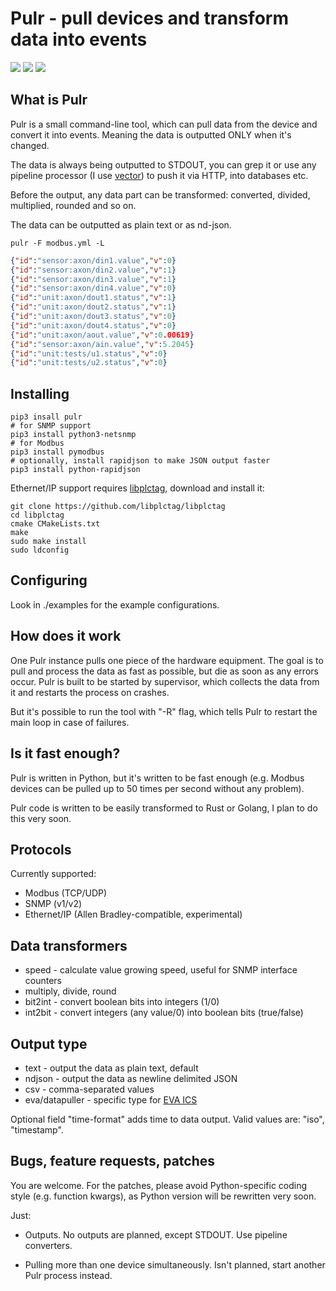 # Pulr - pull devices and transform data into events

<img src="https://img.shields.io/pypi/v/pulr.svg" /> <img src="https://img.shields.io/badge/license-Apache%202.0-green" /> <img src="https://img.shields.io/badge/python-3.6%20%7C%203.7%20%7C%203.8-blue.svg" />

## What is Pulr

Pulr is a small command-line tool, which can pull data from the device and
convert it into events. Meaning the data is outputted ONLY when it's changed.

The data is always being outputted to STDOUT, you can grep it or use any
pipeline processor (I use [vector](https://vector.dev/)) to push it via HTTP,
into databases etc.

Before the output, any data part can be transformed: converted, divided,
multiplied, rounded and so on.

The data can be outputted as plain text or as nd-json.

```shell
pulr -F modbus.yml -L
```

```json
{"id":"sensor:axon/din1.value","v":0}
{"id":"sensor:axon/din2.value","v":1}
{"id":"sensor:axon/din3.value","v":1}
{"id":"sensor:axon/din4.value","v":0}
{"id":"unit:axon/dout1.status","v":1}
{"id":"unit:axon/dout2.status","v":1}
{"id":"unit:axon/dout3.status","v":0}
{"id":"unit:axon/dout4.status","v":0}
{"id":"unit:axon/aout.value","v":0.00619}
{"id":"sensor:axon/ain.value","v":5.2045}
{"id":"unit:tests/u1.status","v":0}
{"id":"unit:tests/u2.status","v":0}
```

## Installing

```shell
pip3 insall pulr
# for SNMP support
pip3 install python3-netsnmp
# for Modbus
pip3 install pymodbus
# optionally, install rapidjson to make JSON output faster
pip3 install python-rapidjson
```

Ethernet/IP support requires
[libplctag](https://github.com/libplctag/libplctag), download and install it:

```shell
git clone https://github.com/libplctag/libplctag
cd libplctag
cmake CMakeLists.txt
make
sudo make install
sudo ldconfig
```

## Configuring

Look in ./examples for the example configurations.

## How does it work

One Pulr instance pulls one piece of the hardware equipment. The goal is to
pull and process the data as fast as possible, but die as soon as any errors
occur. Pulr is built to be started by supervisor, which collects the data from
it and restarts the process on crashes.

But it's possible to run the tool with "-R" flag, which tells Pulr to restart
the main loop in case of failures.

## Is it fast enough?

Pulr is written in Python, but it's written to be fast enough (e.g. Modbus
devices can be pulled up to 50 times per second without any problem).

Pulr code is written to be easily transformed to Rust or Golang, I plan to do
this very soon.

## Protocols

Currently supported:

* Modbus (TCP/UDP)
* SNMP (v1/v2)
* Ethernet/IP (Allen Bradley-compatible, experimental)

## Data transformers

* speed - calculate value growing speed, useful for SNMP interface counters
* multiply, divide, round
* bit2int - convert boolean bits into integers (1/0)
* int2bit - convert integers (any value/0) into boolean bits (true/false)

## Output type

* text - output the data as plain text, default
* ndjson - output the data as newline delimited JSON
* csv - comma-separated values
* eva/datapuller - specific type for [EVA ICS](https://www.eva-ics.com/)

Optional field "time-format" adds time to data output. Valid values are: "iso",
"timestamp".

## Bugs, feature requests, patches

You are welcome. For the patches, please avoid Python-specific coding style
(e.g. function kwargs), as Python version will be rewritten very soon.

Just:

* Outputs. No outputs are planned, except STDOUT. Use pipeline converters.

* Pulling more than one device simultaneously. Isn't planned, start another
  Pulr process instead.

